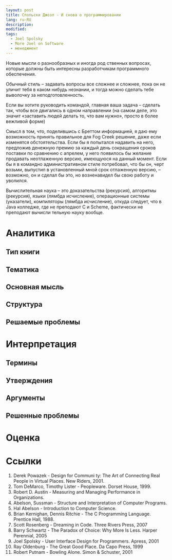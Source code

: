 ```yaml
---
layout: post
title: Спольски Джоэл - И снова о программировании
lang: ru-RU
description:
modified:
tags:
  - Joel Spolsky
  - More Joel on Software
  - менеджмент
---
```

Новые мысли о разнообразных и иногда род  ственных вопросах, которые должны быть интересны разработчикам программного обеспечения.
<!--more-->

Обычный стиль – задавать вопросы все сложнее и сложнее, пока он не уличит тебя в каком нибудь незнании, и тогда можно сделать тебе выволочку за неподготовленность.

Если вы хотите руководить командой, главная ваша задача – сделать так, чтобы все двигались в одном направлении (на самом деле, это значит «заставить людей делать то, что вам нужно», просто в более вежливой форме)

Смысл в том, что, поделившись с Бреттом информацией, я даю ему возможность принять правильное для Fog Creek решение, даже если изменятся обстоятельства. Если бы я попытался надавить на него, предложив денежную премию за каждый день сокращения сроков поставки по сравнению с апрелем, у него появилось бы желание продавать неотлаженную версию, имеющуюся на данный момент. Если бы я в командно административном стиле потребовал, что бы он, черт возьми, выпустил в установленный мной срок отлаженную версию, – возможно, он и сделал бы это, но возненавидел бы свою работу и уволился.

Вычислительная наука – это доказательства (рекурсия), алгоритмы (рекурсия), языки (лямбда исчисление), операционные системы (указатели), компиляторы (лямбда исчисление), откуда следует, что в Java колледже, где не преподают C и Scheme, фактически не преподают вычисли тельную науку вообще.

# Аналитика

## Тип книги

## Тематика

## Основная мысль

## Структура

## Решаемые проблемы

# Интерпретация

## Термины

## Утверждения

## Аргументы

## Решенные проблемы

# Оценка

# Ссылки
1. Derek Powazek - Design for Communi  ty: The Art of Connecting Real People in Virtual Places. New Riders, 2001.
2. Tom DeMarco, Timothy Lister - Peopleware. Dorset House, 1999.
3. Robert D. Austin - Measuring and Managing Performance in Organizations.
4. Abelson, Sussman - Structure and Interpretation of Computer Programs.
5. Hal Abelson - Introduction to Computer Science.
6. Brian Kernighan, Dennis Ritchie - The C Programming Language. Prentice Hall, 1988.
7. Scott Rosenberg - Dreaming in Code. Three Rivers Press, 2007
8. Barry Schwartz - The Paradox of Choice: Why More Is Less. Harper Perennial, 2005
9. Joel Spolsky - User Interface Design for Programmers. Apress, 2001
10. Ray Oldenburg - The Great Good Place. Da Capo Press, 1999
11. Robert Putnam - Bowling Alone. Simon & Schuster, 2001
